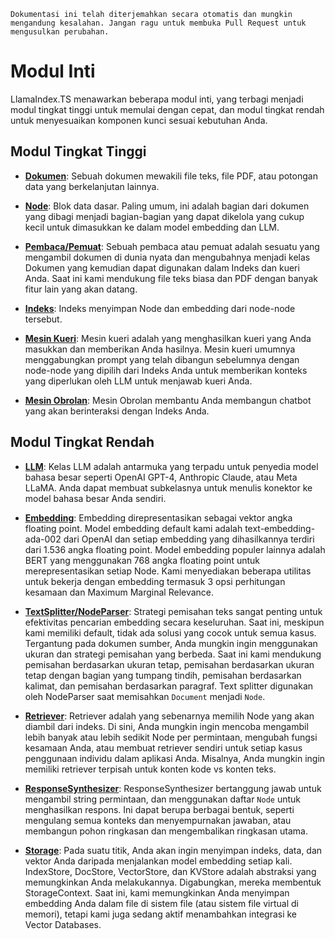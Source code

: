 `Dokumentasi ini telah diterjemahkan secara otomatis dan mungkin mengandung kesalahan. Jangan ragu untuk membuka Pull Request untuk mengusulkan perubahan.`

# Modul Inti

LlamaIndex.TS menawarkan beberapa modul inti, yang terbagi menjadi modul tingkat tinggi untuk memulai dengan cepat, dan modul tingkat rendah untuk menyesuaikan komponen kunci sesuai kebutuhan Anda.

## Modul Tingkat Tinggi

- [**Dokumen**](./high_level/documents_and_nodes.md): Sebuah dokumen mewakili file teks, file PDF, atau potongan data yang berkelanjutan lainnya.

- [**Node**](./high_level/documents_and_nodes.md): Blok data dasar. Paling umum, ini adalah bagian dari dokumen yang dibagi menjadi bagian-bagian yang dapat dikelola yang cukup kecil untuk dimasukkan ke dalam model embedding dan LLM.

- [**Pembaca/Pemuat**](./high_level/data_loader.md): Sebuah pembaca atau pemuat adalah sesuatu yang mengambil dokumen di dunia nyata dan mengubahnya menjadi kelas Dokumen yang kemudian dapat digunakan dalam Indeks dan kueri Anda. Saat ini kami mendukung file teks biasa dan PDF dengan banyak fitur lain yang akan datang.

- [**Indeks**](./high_level/data_index.md): Indeks menyimpan Node dan embedding dari node-node tersebut.

- [**Mesin Kueri**](./high_level/query_engine.md): Mesin kueri adalah yang menghasilkan kueri yang Anda masukkan dan memberikan Anda hasilnya. Mesin kueri umumnya menggabungkan prompt yang telah dibangun sebelumnya dengan node-node yang dipilih dari Indeks Anda untuk memberikan konteks yang diperlukan oleh LLM untuk menjawab kueri Anda.

- [**Mesin Obrolan**](./high_level/chat_engine.md): Mesin Obrolan membantu Anda membangun chatbot yang akan berinteraksi dengan Indeks Anda.

## Modul Tingkat Rendah

- [**LLM**](./low_level/llm.md): Kelas LLM adalah antarmuka yang terpadu untuk penyedia model bahasa besar seperti OpenAI GPT-4, Anthropic Claude, atau Meta LLaMA. Anda dapat membuat subkelasnya untuk menulis konektor ke model bahasa besar Anda sendiri.

- [**Embedding**](./low_level/embedding.md): Embedding direpresentasikan sebagai vektor angka floating point. Model embedding default kami adalah text-embedding-ada-002 dari OpenAI dan setiap embedding yang dihasilkannya terdiri dari 1.536 angka floating point. Model embedding populer lainnya adalah BERT yang menggunakan 768 angka floating point untuk merepresentasikan setiap Node. Kami menyediakan beberapa utilitas untuk bekerja dengan embedding termasuk 3 opsi perhitungan kesamaan dan Maximum Marginal Relevance.

- [**TextSplitter/NodeParser**](./low_level/node_parser.md): Strategi pemisahan teks sangat penting untuk efektivitas pencarian embedding secara keseluruhan. Saat ini, meskipun kami memiliki default, tidak ada solusi yang cocok untuk semua kasus. Tergantung pada dokumen sumber, Anda mungkin ingin menggunakan ukuran dan strategi pemisahan yang berbeda. Saat ini kami mendukung pemisahan berdasarkan ukuran tetap, pemisahan berdasarkan ukuran tetap dengan bagian yang tumpang tindih, pemisahan berdasarkan kalimat, dan pemisahan berdasarkan paragraf. Text splitter digunakan oleh NodeParser saat memisahkan `Document` menjadi `Node`.

- [**Retriever**](./low_level/retriever.md): Retriever adalah yang sebenarnya memilih Node yang akan diambil dari indeks. Di sini, Anda mungkin ingin mencoba mengambil lebih banyak atau lebih sedikit Node per permintaan, mengubah fungsi kesamaan Anda, atau membuat retriever sendiri untuk setiap kasus penggunaan individu dalam aplikasi Anda. Misalnya, Anda mungkin ingin memiliki retriever terpisah untuk konten kode vs konten teks.

- [**ResponseSynthesizer**](./low_level/response_synthesizer.md): ResponseSynthesizer bertanggung jawab untuk mengambil string permintaan, dan menggunakan daftar `Node` untuk menghasilkan respons. Ini dapat berupa berbagai bentuk, seperti mengulang semua konteks dan menyempurnakan jawaban, atau membangun pohon ringkasan dan mengembalikan ringkasan utama.

- [**Storage**](./low_level/storage.md): Pada suatu titik, Anda akan ingin menyimpan indeks, data, dan vektor Anda daripada menjalankan model embedding setiap kali. IndexStore, DocStore, VectorStore, dan KVStore adalah abstraksi yang memungkinkan Anda melakukannya. Digabungkan, mereka membentuk StorageContext. Saat ini, kami memungkinkan Anda menyimpan embedding Anda dalam file di sistem file (atau sistem file virtual di memori), tetapi kami juga sedang aktif menambahkan integrasi ke Vector Databases.
